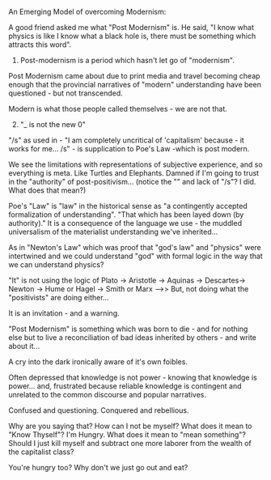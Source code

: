 An Emerging Model of overcoming Modernism:

A good friend asked me what "Post Modernism" is.
He said, "I know what physics is like I know what a black hole is, there must be something which attracts this word".

1. Post-modernism is a period which hasn't let go of "modernism".

Post Modernism came about due to print media and travel becoming cheap enough that the provincial narratives of "modern" understanding have been questioned - but not transcended.

Modern is what those people called themselves - we are not that.

2. "_ is not the new 0"

"/s" as used in - "I am completely uncritical of 'capitalism' because - it works for me... /s" - is supplication to Poe's Law -which is post modern.

We see the limitations with representations of subjective experience, and so everything is meta. Like Turtles and Elephants.
Damned if I'm going to trust in the "authority" of post-positivism... (notice the "" and lack of "/s"? I did. What does that mean?)

Poe's "Law" is "law" in the historical sense as "a contingently accepted formalization of understanding". "That which has been layed down (by authority)."
It is a consequence of the language we use - the muddled universalism of the materialist understanding we've inherited...

As in "Newton's Law" which was proof that "god's law" and "physics" were intertwined and we could understand "god" with formal logic in the way that we can understand physics?

"It" is not using the logic of Plato -> Aristotle -> Aquinas -> Descartes-> Newton -> Hume or Hagel -> Smith or Marx -->> But, not doing what the "positivists" are doing either...

It is an invitation - and a warning.

"Post Modernism" is something which was born to die - and for nothing else but to live a reconciliation of bad ideas inherited by others - and write about it...

A cry into the dark
ironically aware of it's own foibles.

Often depressed that knowledge is not power - knowing that knowledge is power... and, frustrated because reliable knowledge is contingent and unrelated to the common discourse and popular narratives.

Confused and questioning. 
Conquered and rebellious.

Why are you saying that?
How can I not be myself?
What does it mean to "Know Thyself"?
I'm Hungry.
What does it mean to "mean something"?
Should I just kill myself and subtract one more laborer from the wealth of the capitalist class?

You're hungry too?
Why don't we just go out and eat?
